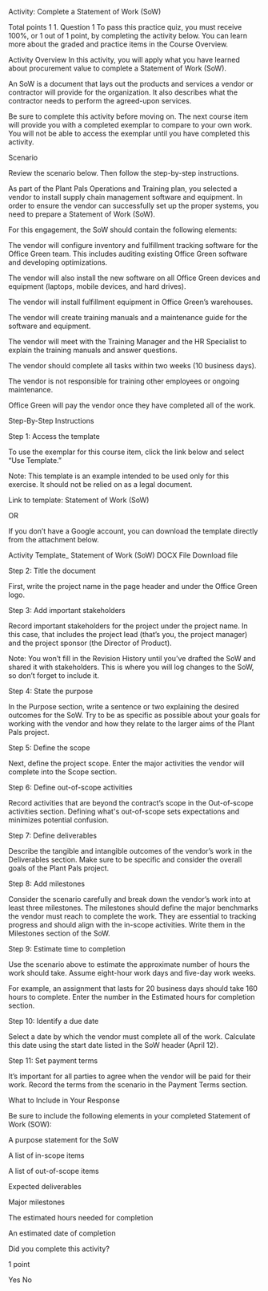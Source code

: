 Activity: Complete a Statement of Work (SoW)

Total points 1
1.
Question 1
To pass this practice quiz, you must receive 100%, or 1 out of 1 point, by completing the activity below. You can learn more about the graded and practice items in the Course Overview.

Activity Overview
In this activity, you will apply what you have learned about procurement value to complete a Statement of Work (SoW).

An SoW is a document that lays out the products and services a vendor or contractor will provide for the organization. It also describes what the contractor needs to perform the agreed-upon services. 

Be sure to complete this activity before moving on. The next course item will provide you with a completed exemplar to compare to your own work. You will not be able to access the exemplar until you have completed this activity. 

Scenario

Review the scenario below. Then follow the step-by-step instructions.

As part of the Plant Pals Operations and Training plan, you selected a vendor to install supply chain management software and equipment. In order to ensure the vendor can successfully set up the proper systems, you need to prepare a Statement of Work (SoW). 

For this engagement, the SoW should contain the following elements:

The vendor will configure inventory and fulfillment tracking software for the Office Green team. This includes auditing existing Office Green software and developing optimizations.

The vendor will also install the new software on all Office Green devices and equipment (laptops, mobile devices, and hard drives).

The vendor will install fulfillment equipment in Office Green’s warehouses.

The vendor will create training manuals and a maintenance guide for the software and equipment.

The vendor will meet with the Training Manager and the HR Specialist to explain the training manuals and answer questions. 

The vendor should complete all tasks within two weeks (10 business days).

The vendor is not responsible for training other employees or ongoing maintenance.

Office Green will pay the vendor once they have completed all of the work.

Step-By-Step Instructions

Step 1: Access the template

To use the exemplar for this course item, click the link below and select “Use Template.” 

Note: This template is an example intended to be used only for this exercise. It should not be relied on as a legal document.


Link to template: Statement of Work (SoW)

OR

If you don’t have a Google account, you can download the template directly from the attachment below.

Activity Template_ Statement of Work (SoW)
DOCX File
Download file

Step 2: Title the document

First, write the project name in the page header and under the Office Green logo.

Step 3: Add important stakeholders

Record important stakeholders for the project under the project name. In this case, that includes the project lead (that’s you, the project manager) and the project sponsor (the Director of Product).

Note: You won’t fill in the Revision History until you’ve drafted the SoW and shared it with stakeholders. This is where you will log changes to the SoW, so don’t forget to include it.

Step 4: State the purpose

In the Purpose section, write a sentence or two explaining the desired outcomes for the SoW. Try to be as specific as possible about your goals for working with the vendor and how they relate to the larger aims of the Plant Pals project.

Step 5: Define the scope

Next, define the project scope. Enter the major activities the vendor will complete into the Scope section.

Step 6: Define out-of-scope activities

Record activities that are beyond the contract’s scope in the Out-of-scope activities section. Defining what's out-of-scope sets expectations and minimizes potential confusion.

Step 7: Define deliverables

Describe the tangible and intangible outcomes of the vendor’s work in the Deliverables section. Make sure to be specific and consider the overall goals of the Plant Pals project.

Step 8: Add milestones

Consider the scenario carefully and break down the vendor’s work into at least three milestones. The milestones should define the major benchmarks the vendor must reach to complete the work. They are essential to tracking progress and should align with the in-scope activities. Write them in the Milestones section of the SoW. 

Step 9: Estimate time to completion

Use the scenario above to estimate the approximate number of hours the work should take. Assume eight-hour work days and five-day work weeks. 

For example, an assignment that lasts for 20 business days should take 160 hours to complete. Enter the number in the Estimated hours for completion section.

Step 10: Identify a due date

Select a date by which the vendor must complete all of the work. Calculate this date using the start date listed in the SoW header (April 12). 

Step 11: Set payment terms

It’s important for all parties to agree when the vendor will be paid for their work. Record the terms from the scenario in the Payment Terms section.

What to Include in Your Response

Be sure to include the following elements in your completed Statement of Work (SOW):

A purpose statement for the SoW

A list of in-scope items

A list of out-of-scope items

Expected deliverables

Major milestones

The estimated hours needed for completion

An estimated date of completion

Did you complete this activity?

1 point

Yes
No